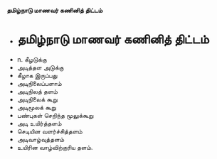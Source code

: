 **தமிழ்நாடு மாணவர் கணினித் திட்டம்**
- # தமிழ்நாடு மாணவர் கணினித் திட்டம்
- n. கீழடுக்கு
- அடித்தள அடுக்கு
- கீழாக இருப்பது
- அடிநிலைப்பளாம்
- அடிநிலத் தளம்
- அடிநிலைக் கூறு
- அடிமூலக் கூறு
- பண்புகள் செறிந்த   மூலுக்கூறு
- அடி உயிர்த்தளம்
- செடியின வளர்ச்சித்தளம்
- அடிவாழ்வுத்தளம்
- உயிரின   வாழ்விற்குரிய  தளம்.

